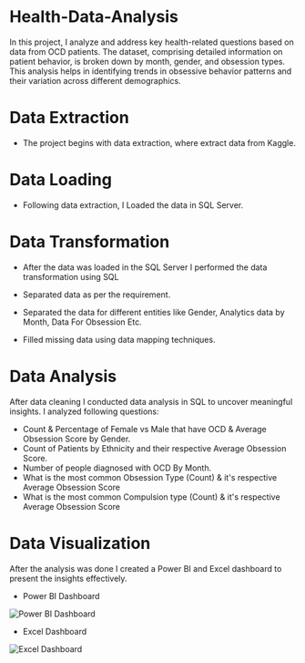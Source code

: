 # Health-Data-Analysis
In this project, I  analyze and address key health-related questions based on data from OCD patients. The dataset, comprising detailed information on patient behavior, is broken down by month, gender, and obsession types. This analysis helps in identifying trends in obsessive behavior patterns and their variation across different demographics.

# Data Extraction
* The project begins with data extraction, where extract data from Kaggle.

# Data Loading
* Following data extraction, I Loaded the data in SQL Server.

# Data Transformation
* After the data was loaded in the SQL Server I performed the data transformation using SQL

* Separated data as per the requirement.
* Separated the data for different entities like Gender, Analytics data by Month, Data For Obsession Etc.
* Filled missing data using data mapping techniques.

# Data Analysis
After data cleaning I conducted data analysis in SQL to uncover meaningful insights. I analyzed following questions:

* Count & Percentage of Female vs Male that have OCD &  Average Obsession Score by Gender.
* Count of Patients by Ethnicity and their respective Average Obsession Score.
* Number of people diagnosed with OCD By Month.
* What is the most common Obsession Type (Count) & it's respective Average Obsession Score
* What is the most common Compulsion type (Count) & it's respective Average Obsession Score
  
# Data Visualization
After the analysis was done I created a Power BI and Excel dashboard to present the insights effectively.
* Power BI Dashboard
  
![Power BI Dashboard](https://github.com/user-attachments/assets/a19168c5-db24-446e-b6c4-3d819dfd8550)

* Excel Dashboard
  
![Excel Dashboard](https://github.com/user-attachments/assets/d0a066af-35c1-4693-9e00-b012db696ccf)


